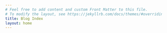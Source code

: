 ```yaml
---
# Feel free to add content and custom Front Matter to this file.
# To modify the layout, see https://jekyllrb.com/docs/themes/#overriding-theme-defaults
title: Blog Index
layout: home
---
```

